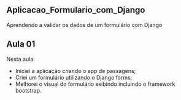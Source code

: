 ## Aplicacao_Formulario_com_Django
Aprendendo a validar os dados de um formulário com Django

## Aula 01

Nesta aula:

- Iniciei a aplicação criando o app de passagens;
- Criei um formulário utilizando o Django forms;
- Melhorei o visual do formulário exibindo incluindo o framework bootstrap.